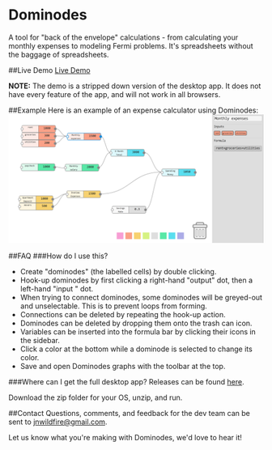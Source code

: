 # Dominodes

A tool for "back of the envelope" calculations - from calculating your monthly expenses to modeling Fermi problems. It's spreadsheets without the baggage of spreadsheets.

##Live Demo
[Live Demo](https://dominodes.github.io/dominodes/)

**NOTE:** The demo is a stripped down version of the desktop app. It does not have every feature of the app, and will not work in all browsers.

##Example
Here is an example of an expense calculator using Dominodes:
![Example Sheet](/Example_Sheet.png)

##FAQ
###How do I use this?
* Create "dominodes" (the labelled cells) by double clicking.
* Hook-up dominodes by first clicking a right-hand "output" dot, then a left-hand "input " dot.
* When trying to connect dominodes, some dominodes will be greyed-out and unselectable. This is to prevent loops from forming.
* Connections can be deleted by repeating the hook-up action.
* Dominodes can be deleted by dropping them onto the trash can icon.
* Variables can be inserted into the formula bar by clicking their icons in the sidebar.
* Click a color at the bottom while a dominode is selected to change its color.
* Save and open Dominodes graphs with the toolbar at the top.

###Where can I get the full desktop app?
Releases can be found [here](https://github.com/dominodes/dominodes/releases).

Download the zip folder for your OS, unzip, and run.

##Contact
Questions, comments, and feedback for the dev team can be sent to [jnwildfire@gmail.com](mailto:jnwildfire@gmail.com).

Let us know what you're making with Dominodes, we'd love to hear it!
